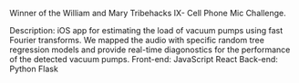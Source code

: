 Winner of the William and Mary Tribehacks IX- Cell Phone Mic Challenge.

Description: iOS app for estimating the load of vacuum pumps using fast Fourier transforms. 
             We mapped the audio with specific random tree regression models and provide real-time
             diagonostics for the performance of the detected vacuum pumps.
Front-end: JavaScript React
Back-end: Python Flask
